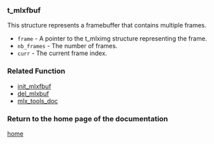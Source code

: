 ### t_mlxfbuf
This structure represents a framebuffer that contains multiple frames.

- `frame` - A pointer to the t_mlximg structure representing the frame.
- `nb_frames` - The number of frames.
- `curr` - The current frame index.

### Related Function
- [init_mlxfbuf](./init_mlxfbuf.md)
- [del_mlxbuf](./del_mlxbuf.md)
- [mlx_tools_doc](./mlx-tools-doc.md)

### Return to the home page of the documentation
[home](../home.md)
